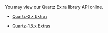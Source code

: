 You may view our Quartz Extra library API online.

  * [Quartz-2.x Extras](http://static.myschedule.googlecode.com/hg/myschedule-2.x/apidocs/index.html)

  * [Quartz-1.8.x Extras](http://static.myschedule.googlecode.com/hg/myschedule-1.x/apidocs/index.html)